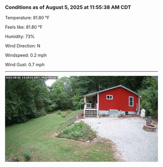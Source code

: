 ### Conditions as of August 5, 2025 at 11:55:38 AM CDT 

Temperature: 81.80 &deg;F

Feels like: 81.80 &deg;F

Humidity: 73%

Wind Direction: N

Windspeed: 0.2 mph

Wind Gust: 0.7 mph

---

<img src="./images/latest.jpeg"/>

